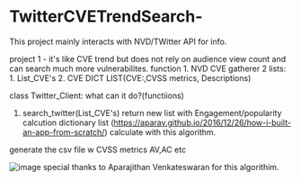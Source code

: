 # TwitterCVETrendSearch-




This project mainly interacts with NVD/TWitter API for info.

project 1 - it's like CVE trend but does not rely on audience view count and can search much more vulnerabilites.
function 1. NVD CVE gatherer
2 lists: 1. List_CVE's 2. CVE DICT LIST(CVE:,CVSS metrics, Descriptions)

class Twitter_Client: 
what can it do?(functiions)
1. search_twitter(List_CVE's) return new list with Engagement/popularity calcution
dictionary list
(https://aparav.github.io/2016/12/26/how-i-built-an-app-from-scratch/) calculate  with this algorithm.

 generate the csv file w CVSS metrics AV,AC etc

![image](https://user-images.githubusercontent.com/106271123/198939951-70598c88-259e-41fa-8879-d01b4088c3d3.png)
special thanks to Aparajithan Venkateswaran for this algorithim.
